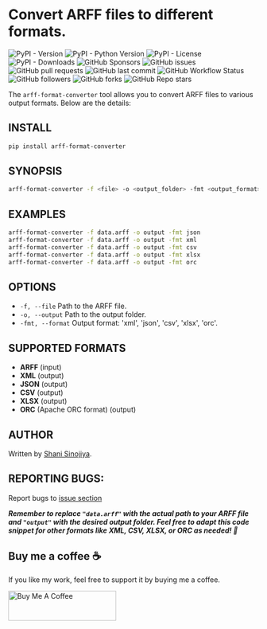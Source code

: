 # Convert ARFF files to different formats.

![PyPI - Version](https://img.shields.io/pypi/v/arff-format-converter?style=flat-square)
![PyPI - Python Version](https://img.shields.io/pypi/pyversions/arff-format-converter?style=flat-square)
![PyPI - License](https://img.shields.io/pypi/l/arff-format-converter?style=flat-square)
![PyPI - Downloads](https://img.shields.io/pypi/dm/arff-format-converter?style=flat-square)
![GitHub Sponsors](https://img.shields.io/github/sponsors/Shani-Sinojiya)
![GitHub issues](https://img.shields.io/github/issues/Shani-Sinojiya/arff-format-converter?style=flat-square)
![GitHub pull requests](https://img.shields.io/github/issues-pr/Shani-Sinojiya/arff-format-converter?style=flat-square)
![GitHub last commit](https://img.shields.io/github/last-commit/Shani-Sinojiya/arff-format-converter?style=flat-square)
![GitHub Workflow Status](https://img.shields.io/github/workflow/status/Shani-Sinojiya/arff-format-converter/CI?style=flat-square)
![GitHub followers](https://img.shields.io/github/followers/Shani-Sinojiya?style=social)
![GitHub forks](https://img.shields.io/github/forks/Shani-Sinojiya/arff-format-converter?style=social)
![GitHub Repo stars](https://img.shields.io/github/stars/Shani-Sinojiya/arff-format-converter?style=social)

The `arff-format-converter` tool allows you to convert ARFF files to various output formats. Below are the details:

## INSTALL

```bash
pip install arff-format-converter
```

## SYNOPSIS

```bash
arff-format-converter -f <file> -o <output_folder> -fmt <output_format>
```

## EXAMPLES

```bash
arff-format-converter -f data.arff -o output -fmt json
arff-format-converter -f data.arff -o output -fmt xml
arff-format-converter -f data.arff -o output -fmt csv
arff-format-converter -f data.arff -o output -fmt xlsx
arff-format-converter -f data.arff -o output -fmt orc
```

## OPTIONS

- `-f, --file` Path to the ARFF file.
- `-o, --output` Path to the output folder.
- `-fmt, --format` Output format: 'xml', 'json', 'csv', 'xlsx', 'orc'.

## SUPPORTED FORMATS

- **ARFF** (input)
- **XML** (output)
- **JSON** (output)
- **CSV** (output)
- **XLSX** (output)
- **ORC** (Apache ORC format) (output)

## AUTHOR

Written by [Shani Sinojiya](https://www.shanisinojiya.com).

## REPORTING BUGS:

Report bugs to [issue section](https://github.com/Shani-Sinojiya/arff-format-converter/issues)

**_Remember to replace `"data.arff"` with the actual path to your ARFF file and `"output"` with the desired output folder. Feel free to adapt this code snippet for other formats like XML, CSV, XLSX, or ORC as needed! 🚀_**

## Buy me a coffee ☕️

If you like my work, feel free to support it by buying me a coffee.

<a href="https://www.buymeacoffee.com/shanisinojiya" target="_blank"><img src="https://cdn.buymeacoffee.com/buttons/v2/default-blue.png" alt="Buy Me A Coffee" style="height: 60px !important;width: 217px !important;" ></a>
